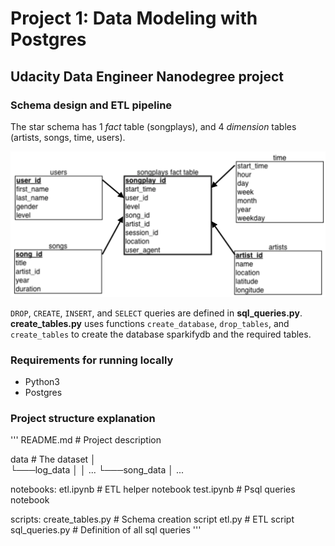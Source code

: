 Project 1: Data Modeling with Postgres
===========================

Udacity Data Engineer Nanodegree project
----------------------------------------

### Schema design and ETL pipeline

The star schema has 1 *fact* table (songplays), and 4 *dimension* tables (artists, songs,  time, users).

![](schema.png)

`DROP`, `CREATE`, `INSERT`, and `SELECT` queries are defined in **sql_queries.py**. **create_tables.py** uses functions `create_database`, `drop_tables`, and `create_tables` to create the database sparkifydb and the required tables.

### Requirements for running locally

- Python3
- Postgres

### Project structure explanation

'''
README.md        # Project description

data             # The dataset
│               
└───log_data
    │   │  ...
    └───song_data
        │  ...

notebooks:
etl.ipynb        # ETL helper notebook
test.ipynb       # Psql queries notebook

scripts:
create_tables.py # Schema creation script
etl.py           # ETL script
sql_queries.py   # Definition of all sql queries
'''
